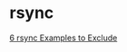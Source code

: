 # rsync

[6 rsync Examples to Exclude](http://www.thegeekstuff.com/2011/01/rsync-exclude-files-and-folders/?utm_source=feedburner)
